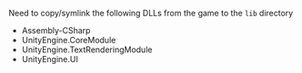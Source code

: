 Need to copy/symlink the following DLLs from the game to the `lib` directory
* Assembly-CSharp
* UnityEngine.CoreModule
* UnityEngine.TextRenderingModule
* UnityEngine.UI